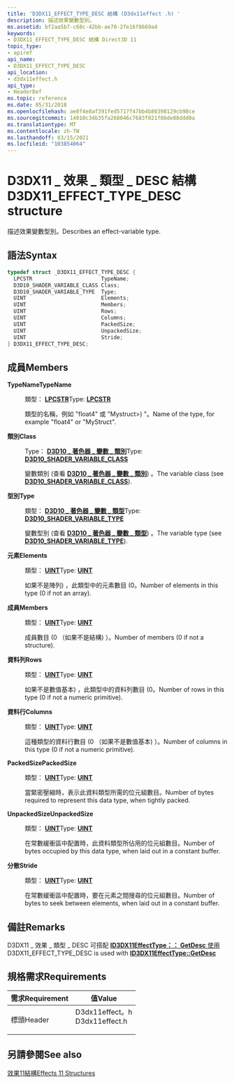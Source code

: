 ```yaml
---
title: 'D3DX11_EFFECT_TYPE_DESC 結構 (D3dx11effect .h) '
description: 描述效果變數型別。
ms.assetid: bf2aa5b7-c68c-42bb-ae70-2fe16f8669a4
keywords:
- D3DX11_EFFECT_TYPE_DESC 結構 Direct3D 11
topic_type:
- apiref
api_name:
- D3DX11_EFFECT_TYPE_DESC
api_location:
- d3dx11effect.h
api_type:
- HeaderDef
ms.topic: reference
ms.date: 05/31/2018
ms.openlocfilehash: ae0f4e8af391fed5717f47bb4b80398129cb98ce
ms.sourcegitcommit: 14010c34b35fa268046c7683f021f86de08ddd0a
ms.translationtype: MT
ms.contentlocale: zh-TW
ms.lasthandoff: 03/15/2021
ms.locfileid: "103854064"
---
```

# <a name="d3dx11_effect_type_desc-structure"></a><span data-ttu-id="ed2c5-104">D3DX11 \_ 效果 \_ 類型 \_ DESC 結構</span><span class="sxs-lookup"><span data-stu-id="ed2c5-104">D3DX11\_EFFECT\_TYPE\_DESC structure</span></span>

<span data-ttu-id="ed2c5-105">描述效果變數型別。</span><span class="sxs-lookup"><span data-stu-id="ed2c5-105">Describes an effect-variable type.</span></span>

## <a name="syntax"></a><span data-ttu-id="ed2c5-106">語法</span><span class="sxs-lookup"><span data-stu-id="ed2c5-106">Syntax</span></span>


```C++
typedef struct _D3DX11_EFFECT_TYPE_DESC {
  LPCSTR                      TypeName;
  D3D10_SHADER_VARIABLE_CLASS Class;
  D3D10_SHADER_VARIABLE_TYPE  Type;
  UINT                        Elements;
  UINT                        Members;
  UINT                        Rows;
  UINT                        Columns;
  UINT                        PackedSize;
  UINT                        UnpackedSize;
  UINT                        Stride;
} D3DX11_EFFECT_TYPE_DESC;
```



## <a name="members"></a><span data-ttu-id="ed2c5-107">成員</span><span class="sxs-lookup"><span data-stu-id="ed2c5-107">Members</span></span>

<dl> <dt>

<span data-ttu-id="ed2c5-108">**TypeName**</span><span class="sxs-lookup"><span data-stu-id="ed2c5-108">**TypeName**</span></span>
</dt> <dd>

<span data-ttu-id="ed2c5-109">類型： **[ **LPCSTR**](/windows/desktop/WinProg/windows-data-types)**</span><span class="sxs-lookup"><span data-stu-id="ed2c5-109">Type: **[**LPCSTR**](/windows/desktop/WinProg/windows-data-types)**</span></span>

</dd> <dd>

<span data-ttu-id="ed2c5-110">類型的名稱，例如 "float4" 或 "Mystruct>) "。</span><span class="sxs-lookup"><span data-stu-id="ed2c5-110">Name of the type, for example "float4" or "MyStruct".</span></span>

</dd> <dt>

<span data-ttu-id="ed2c5-111">**類別**</span><span class="sxs-lookup"><span data-stu-id="ed2c5-111">**Class**</span></span>
</dt> <dd>

<span data-ttu-id="ed2c5-112">Type： **[ **D3D10 \_ 著色器 \_ 變數 \_ 類別**](/windows/desktop/api/d3dcommon/ne-d3dcommon-d3d_shader_variable_class)**</span><span class="sxs-lookup"><span data-stu-id="ed2c5-112">Type: **[**D3D10\_SHADER\_VARIABLE\_CLASS**](/windows/desktop/api/d3dcommon/ne-d3dcommon-d3d_shader_variable_class)**</span></span>

</dd> <dd>

<span data-ttu-id="ed2c5-113">變數類別 (查看 [**D3D10 \_ 著色器 \_ 變數 \_ 類別**](/windows/desktop/api/d3dcommon/ne-d3dcommon-d3d_shader_variable_class)) 。</span><span class="sxs-lookup"><span data-stu-id="ed2c5-113">The variable class (see [**D3D10\_SHADER\_VARIABLE\_CLASS**](/windows/desktop/api/d3dcommon/ne-d3dcommon-d3d_shader_variable_class)).</span></span>

</dd> <dt>

<span data-ttu-id="ed2c5-114">**型別**</span><span class="sxs-lookup"><span data-stu-id="ed2c5-114">**Type**</span></span>
</dt> <dd>

<span data-ttu-id="ed2c5-115">類型： **[ **D3D10 \_ 著色器 \_ 變數 \_ 類型**](/windows/desktop/api/d3dcommon/ne-d3dcommon-d3d_shader_variable_type)**</span><span class="sxs-lookup"><span data-stu-id="ed2c5-115">Type: **[**D3D10\_SHADER\_VARIABLE\_TYPE**](/windows/desktop/api/d3dcommon/ne-d3dcommon-d3d_shader_variable_type)**</span></span>

</dd> <dd>

<span data-ttu-id="ed2c5-116">變數型別 (查看 [**D3D10 \_ 著色器 \_ 變數 \_ 類型**](/windows/desktop/api/d3dcommon/ne-d3dcommon-d3d_shader_variable_type)) 。</span><span class="sxs-lookup"><span data-stu-id="ed2c5-116">The variable type (see [**D3D10\_SHADER\_VARIABLE\_TYPE**](/windows/desktop/api/d3dcommon/ne-d3dcommon-d3d_shader_variable_type)).</span></span>

</dd> <dt>

<span data-ttu-id="ed2c5-117">**元素**</span><span class="sxs-lookup"><span data-stu-id="ed2c5-117">**Elements**</span></span>
</dt> <dd>

<span data-ttu-id="ed2c5-118">類型： **[ **UINT**](/windows/desktop/WinProg/windows-data-types)**</span><span class="sxs-lookup"><span data-stu-id="ed2c5-118">Type: **[**UINT**](/windows/desktop/WinProg/windows-data-types)**</span></span>

</dd> <dd>

<span data-ttu-id="ed2c5-119">如果不是陣列) ，此類型中的元素數目 (0。</span><span class="sxs-lookup"><span data-stu-id="ed2c5-119">Number of elements in this type (0 if not an array).</span></span>

</dd> <dt>

<span data-ttu-id="ed2c5-120">**成員**</span><span class="sxs-lookup"><span data-stu-id="ed2c5-120">**Members**</span></span>
</dt> <dd>

<span data-ttu-id="ed2c5-121">類型： **[ **UINT**](/windows/desktop/WinProg/windows-data-types)**</span><span class="sxs-lookup"><span data-stu-id="ed2c5-121">Type: **[**UINT**](/windows/desktop/WinProg/windows-data-types)**</span></span>

</dd> <dd>

<span data-ttu-id="ed2c5-122">成員數目 (0 （如果不是結構) ）。</span><span class="sxs-lookup"><span data-stu-id="ed2c5-122">Number of members (0 if not a structure).</span></span>

</dd> <dt>

<span data-ttu-id="ed2c5-123">**資料列**</span><span class="sxs-lookup"><span data-stu-id="ed2c5-123">**Rows**</span></span>
</dt> <dd>

<span data-ttu-id="ed2c5-124">類型： **[ **UINT**](/windows/desktop/WinProg/windows-data-types)**</span><span class="sxs-lookup"><span data-stu-id="ed2c5-124">Type: **[**UINT**](/windows/desktop/WinProg/windows-data-types)**</span></span>

</dd> <dd>

<span data-ttu-id="ed2c5-125">如果不是數值基本) ，此類型中的資料列數目 (0。</span><span class="sxs-lookup"><span data-stu-id="ed2c5-125">Number of rows in this type (0 if not a numeric primitive).</span></span>

</dd> <dt>

<span data-ttu-id="ed2c5-126">**資料行**</span><span class="sxs-lookup"><span data-stu-id="ed2c5-126">**Columns**</span></span>
</dt> <dd>

<span data-ttu-id="ed2c5-127">類型： **[ **UINT**](/windows/desktop/WinProg/windows-data-types)**</span><span class="sxs-lookup"><span data-stu-id="ed2c5-127">Type: **[**UINT**](/windows/desktop/WinProg/windows-data-types)**</span></span>

</dd> <dd>

<span data-ttu-id="ed2c5-128">這種類型的資料行數目 (0 （如果不是數值基本) ）。</span><span class="sxs-lookup"><span data-stu-id="ed2c5-128">Number of columns in this type (0 if not a numeric primitive).</span></span>

</dd> <dt>

<span data-ttu-id="ed2c5-129">**PackedSize**</span><span class="sxs-lookup"><span data-stu-id="ed2c5-129">**PackedSize**</span></span>
</dt> <dd>

<span data-ttu-id="ed2c5-130">類型： **[ **UINT**](/windows/desktop/WinProg/windows-data-types)**</span><span class="sxs-lookup"><span data-stu-id="ed2c5-130">Type: **[**UINT**](/windows/desktop/WinProg/windows-data-types)**</span></span>

</dd> <dd>

<span data-ttu-id="ed2c5-131">當緊密壓縮時，表示此資料類型所需的位元組數目。</span><span class="sxs-lookup"><span data-stu-id="ed2c5-131">Number of bytes required to represent this data type, when tightly packed.</span></span>

</dd> <dt>

<span data-ttu-id="ed2c5-132">**UnpackedSize**</span><span class="sxs-lookup"><span data-stu-id="ed2c5-132">**UnpackedSize**</span></span>
</dt> <dd>

<span data-ttu-id="ed2c5-133">類型： **[ **UINT**](/windows/desktop/WinProg/windows-data-types)**</span><span class="sxs-lookup"><span data-stu-id="ed2c5-133">Type: **[**UINT**](/windows/desktop/WinProg/windows-data-types)**</span></span>

</dd> <dd>

<span data-ttu-id="ed2c5-134">在常數緩衝區中配置時，此資料類型所佔用的位元組數目。</span><span class="sxs-lookup"><span data-stu-id="ed2c5-134">Number of bytes occupied by this data type, when laid out in a constant buffer.</span></span>

</dd> <dt>

<span data-ttu-id="ed2c5-135">**分散**</span><span class="sxs-lookup"><span data-stu-id="ed2c5-135">**Stride**</span></span>
</dt> <dd>

<span data-ttu-id="ed2c5-136">類型： **[ **UINT**](/windows/desktop/WinProg/windows-data-types)**</span><span class="sxs-lookup"><span data-stu-id="ed2c5-136">Type: **[**UINT**](/windows/desktop/WinProg/windows-data-types)**</span></span>

</dd> <dd>

<span data-ttu-id="ed2c5-137">在常數緩衝區中配置時，要在元素之間搜尋的位元組數目。</span><span class="sxs-lookup"><span data-stu-id="ed2c5-137">Number of bytes to seek between elements, when laid out in a constant buffer.</span></span>

</dd> </dl>

## <a name="remarks"></a><span data-ttu-id="ed2c5-138">備註</span><span class="sxs-lookup"><span data-stu-id="ed2c5-138">Remarks</span></span>

<span data-ttu-id="ed2c5-139">D3DX11 \_ 效果 \_ 類型 \_ DESC 可搭配 [ **ID3DX11EffectType：： GetDesc** 使用](id3dx11effecttype-getdesc.md)</span><span class="sxs-lookup"><span data-stu-id="ed2c5-139">D3DX11\_EFFECT\_TYPE\_DESC is used with [**ID3DX11EffectType::GetDesc**](id3dx11effecttype-getdesc.md)</span></span>

## <a name="requirements"></a><span data-ttu-id="ed2c5-140">規格需求</span><span class="sxs-lookup"><span data-stu-id="ed2c5-140">Requirements</span></span>



| <span data-ttu-id="ed2c5-141">需求</span><span class="sxs-lookup"><span data-stu-id="ed2c5-141">Requirement</span></span> | <span data-ttu-id="ed2c5-142">值</span><span class="sxs-lookup"><span data-stu-id="ed2c5-142">Value</span></span> |
|-------------------|-------------------------------------------------------------------------------------------|
| <span data-ttu-id="ed2c5-143">標頭</span><span class="sxs-lookup"><span data-stu-id="ed2c5-143">Header</span></span><br/> | <dl> <span data-ttu-id="ed2c5-144"><dt>D3dx11effect。h</dt></span><span class="sxs-lookup"><span data-stu-id="ed2c5-144"><dt>D3dx11effect.h</dt></span></span> </dl> |



## <a name="see-also"></a><span data-ttu-id="ed2c5-145">另請參閱</span><span class="sxs-lookup"><span data-stu-id="ed2c5-145">See also</span></span>

<dl> <dt>

[<span data-ttu-id="ed2c5-146">效果11結構</span><span class="sxs-lookup"><span data-stu-id="ed2c5-146">Effects 11 Structures</span></span>](d3d11-graphics-reference-effects11-structures.md)
</dt> </dl>

 


